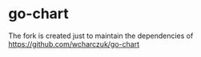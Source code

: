 go-chart
========

The fork is created just to maintain the dependencies of https://github.com/wcharczuk/go-chart
